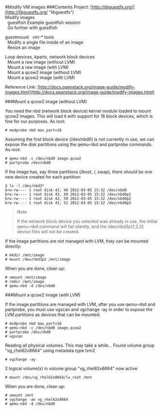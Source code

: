 #Modify VM images
###Contents
Project: [http://libguestfs.org/](http://libguestfs.org/ "libguestfs")   
Modify images    
&nbsp;&nbsp;guestfish Example guestfish session   
&nbsp;&nbsp;Go further with guestfish   

guestmount
&nbsp;&nbsp;virt-* tools    
&nbsp;&nbsp;Modify a single file inside of an image   
&nbsp;&nbsp;Resize an image   

Loop devices, kpartx, network block devices   
&nbsp;&nbsp;Mount a raw image (without LVM)   
&nbsp;&nbsp;Mount a raw image (with LVM)   
&nbsp;&nbsp;Mount a qcow2 image (without LVM)   
&nbsp;&nbsp;Mount a qcow2 image (with LVM)   

Reference Link:
[http://docs.openstack.org/image-guide/modify-images.html](http://docs.openstack.org/image-guide/modify-images.html)



###Mount a qcow2 image (without LVM)

You need the nbd (network block device) kernel module loaded to mount qcow2 images. This will load it with support for 16 block devices, which is fine for our purposes. As root:

    
    # modprobe nbd max_part=16
    
    
Assuming the first block device (/dev/nbd0) is not currently in use, we can expose the disk partitions using the qemu-nbd and partprobe commands. As root:

    
    # qemu-nbd -c /dev/nbd0 image.qcow2
    # partprobe /dev/nbd0
    
    
If the image has, say three partitions (/boot, /, swap), there should be one new device created for each partition:
    
    
    $ ls -l /dev/nbd3*
    brw-rw---- 1 root disk 43, 48 2012-03-05 15:32 /dev/nbd0
    brw-rw---- 1 root disk 43, 49 2012-03-05 15:32 /dev/nbd0p1
    brw-rw---- 1 root disk 43, 50 2012-03-05 15:32 /dev/nbd0p2
    brw-rw---- 1 root disk 43, 51 2012-03-05 15:32 /dev/nbd0p3
    


>  Note
>  
> If the network block device you selected was already in use, the initial qemu-nbd command will fail silently, and the /dev/nbd3p{1,2,3} device files will not be created.


If the image partitions are not managed with LVM, they can be mounted directly:


    # mkdir /mnt/image
    # mount /dev/nbd3p2 /mnt/image
    
    
When you are done, clean up:

    
    # umount /mnt/image
    # rmdir /mnt/image
    # qemu-nbd -d /dev/nbd0
    


###Mount a qcow2 image (with LVM)

If the image partitions are managed with LVM, after you use qemu-nbd and partprobe, you must use vgscan and vgchange -ay in order to expose the LVM partitions as devices that can be mounted:


    # modprobe nbd max_part=16
    # qemu-nbd -c /dev/nbd0 image.qcow2
    # partprobe /dev/nbd0
    # vgscan  

Reading all physical volumes. This may take a while...
Found volume group "vg_rhel62x8664" using metadata type lvm2  

    # vgchange -ay  

2 logical volume(s) in volume group "vg_rhel62x8664" now active  

    # mount /dev/vg_rhel62x8664/lv_root /mnt


When you are done, clean up:


    # umount /mnt
    # vgchange -an vg_rhel62x8664
    # qemu-nbd -d /dev/nbd0
      


